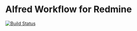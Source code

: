 Alfred Workflow for Redmine
===========================

[![Build Status](https://travis-ci.org/GMaissa/redmine-alfredworkflow.svg)](https://travis-ci.org/GMaissa/redmine-alfredworkflow)
